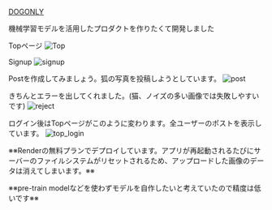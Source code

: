 [DOGONLY](https://dogonly.onrender.com/)

機械学習モデルを活用したプロダクトを作りたくて開発しました

Topページ
![Top](https://github.com/user-attachments/assets/1fd383a0-3036-4e05-a218-e9f0046a767b)


Signup
![signup](https://github.com/user-attachments/assets/8b6d5ce2-6219-4a03-93d0-714f7b56e83a)


Postを作成してみましょう。狐の写真を投稿しようとしています。
![post](https://github.com/user-attachments/assets/7767223b-a14d-4338-8612-a6f030b26b2d)


きちんとエラーを出してくれました。(猫、ノイズの多い画像では失敗しやすいです)
![reject](https://github.com/user-attachments/assets/91eb9aa8-1182-44fa-abca-40cb882ad1f2)


ログイン後はTopページがこのように変わります。全ユーザーのポストを表示しています。
![top_login](https://github.com/user-attachments/assets/60b8f611-ba15-4c8a-816d-9797900078a3)



※※Renderの無料プランでデプロイしています。アプリが再起動されるたびにサーバーのファイルシステムがリセットされるため、アップロードした画像のデータは消えてしまいます。※※

※※pre-train modelなどを使わずモデルを自作したいと考えていたので精度は低いです※※
